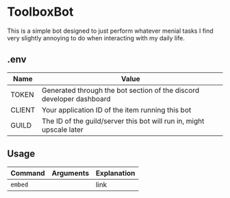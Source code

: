 # ToolboxBot

This is a simple bot designed to just perform whatever menial tasks I find very slightly annoying to do when interacting with my daily life.

## .env

|  Name  | Value |
| ------ | ----- |
| TOKEN  | Generated through the bot section of the discord developer dashboard |
| CLIENT | Your application ID of the item running this bot |
| GUILD  | The ID of the guild/server this bot will run in, might upscale later |

## Usage

| Command | Arguments | Explanation |
| ------- | --------- | ----------- |
| `embed` | |link|String| | Takes in a url from twitter or x and returns a vxtwitter link containing the provided tweet |

